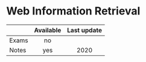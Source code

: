 # Web Information Retrieval

|          |Available|Last update|
|----------|:-------:|:---------:|
|Exams     |no       |           |
|Notes     |yes      |2020       |